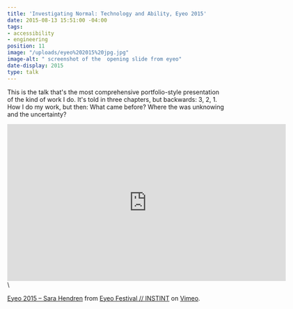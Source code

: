 ```yaml
---
title: 'Investigating Normal: Technology and Ability, Eyeo 2015'
date: 2015-08-13 15:51:00 -04:00
tags:
- accessibility
- engineering
position: 11
image: "/uploads/eyeo%202015%20jpg.jpg"
image-alt: " screenshot of the  opening slide from eyeo"
date-display: 2015
type: talk
---
```


This is the talk that's the most comprehensive portfolio-style presentation of the kind of work I do. It's told in three chapters, but backwards: 3, 2, 1. How I do my work, but then: What came before? Where the was unknowing and the uncertainty?

<iframe src="https://player.vimeo.com/video/134764010?color=99cd4f" width="640" height="360" frameborder="0" webkitallowfullscreen mozallowfullscreen allowfullscreen></iframe>\
<p><a href="https://vimeo.com/134764010">Eyeo 2015 &ndash; Sara Hendren</a> from <a href="https://vimeo.com/eyeofestival">Eyeo Festival  //  INSTINT</a> on <a href="https://vimeo.com">Vimeo</a>.</p>
